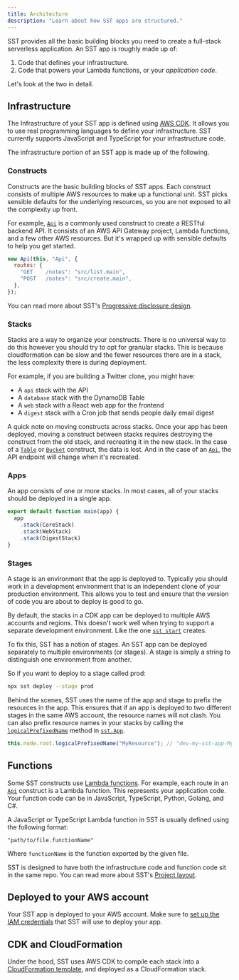 ```yaml
---
title: Architecture
description: "Learn about how SST apps are structured."
---
```


SST provides all the basic building blocks you need to create a full-stack serverless application. An SST app is roughly made up of:

1. Code that defines your infrastructure.
2. Code that powers your Lambda functions, or your _application code_.

Let's look at the two in detail.

## Infrastructure

The Infrastructure of your SST app is defined using [AWS CDK](https://aws.amazon.com/cdk/). It allows you to use real programming languages to define your infrastructure. SST currently supports JavaScript and TypeScript for your infrastructure code.

The infrastructure portion of an SST app is made up of the following.

### Constructs

Constructs are the basic building blocks of SST apps. Each construct consists of multiple AWS resources to make up a functional unit. SST picks sensible defaults for the underlying resources, so you are not exposed to all the complexity up front.

For example, [`Api`](constructs/Api.md) is a commonly used construct to create a RESTful backend API. It consists of an AWS API Gateway project, Lambda functions, and a few other AWS resources. But it's wrapped up with sensible defaults to help you get started.

```js
new Api(this, "Api", {
  routes: {
    "GET    /notes": "src/list.main",
    "POST   /notes": "src/create.main",
  },
});
```

You can read more about SST's [Progressive disclosure design](design-principles#progressive-disclosure).

### Stacks

Stacks are a way to organize your constructs. There is no universal way to do this however you should try to opt for granular stacks. This is because cloudformation can be slow and the fewer resources there are in a stack, the less complexity there is during deployment.

For example, if you are building a Twitter clone, you might have:

- A `api` stack with the API
- A `database` stack with the DynamoDB Table
- A `web` stack with a React web app for the frontend
- A `digest` stack with a Cron job that sends people daily email digest

A quick note on moving constructs across stacks. Once your app has been deployed, moving a construct between stacks requires destroying the construct from the old stack, and recreating it in the new stack. In the case of a [`Table`](constructs/Table.md) or [`Bucket`](constructs/Bucket.md) construct, the data is lost. And in the case of an [`Api`](constructs/Api.md), the API endpoint will change when it's recreated.

### Apps

An app consists of one or more stacks. In most cases, all of your stacks should be deployed in a single app.

```js title="stacks/index.js"
export default function main(app) {
  app
    .stack(CoreStack)
    .stack(WebStack)
    .stack(DigestStack)
}
```

### Stages

A stage is an environment that the app is deployed to. Typically you should work in a development environment that is an independent clone of your production environment. This allows you to test and ensure that the version of code you are about to deploy is good to go.

By default, the stacks in a CDK app can be deployed to multiple AWS accounts and regions. This doesn't work well when trying to support a separate development environment. Like the one [`sst start`](packages/cli.md#start) creates.

To fix this, SST has a notion of stages. An SST app can be deployed separately to multiple environments (or stages). A stage is simply a string to distinguish one environment from another.

So if you want to deploy to a stage called prod:

```bash
npx sst deploy --stage prod
```

Behind the scenes, SST uses the name of the app and stage to prefix the resources in the app. This ensures that if an app is deployed to two different stages in the same AWS account, the resource names will not clash. You can also prefix resource names in your stacks by calling the [`logicalPrefixedName`](constructs/App.md#logicalprefixedname) method in [`sst.App`](constructs/App.md).

```js
this.node.root.logicalPrefixedName("MyResource"); // "dev-my-sst-app-MyResource"
```

## Functions

Some SST constructs use [Lambda functions](https://aws.amazon.com/lambda/). For example, each route in an [`Api`](constructs/Api.md) construct is a Lambda function. This represents your application code. Your function code can be in JavaScript, TypeScript, Python, Golang, and C#.

A JavaScript or TypeScript Lambda function in SST is usually defined using the following format:

```
"path/to/file.functionName"
```

Where `functionName` is the function exported by the given file.

SST is designed to have both the infrastructure code and function code sit in the same repo. You can read more about SST's [Project layout](installation.md#project-layout).

## Deployed to your AWS account

Your SST app is deployed to your AWS account. Make sure to [set up the IAM credentials](advanced/iam-credentials.md) that SST will use to deploy your app.

## CDK and CloudFormation

Under the hood, SST uses AWS CDK to compile each stack into a [CloudFormation template](https://aws.amazon.com/cloudformation/resources/templates/), and deployed as a CloudFormation stack. 
